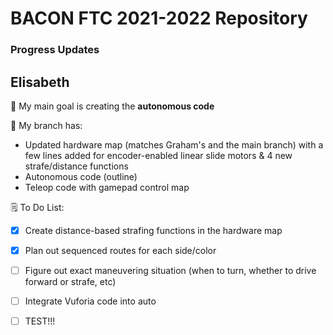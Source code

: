 # BACON FTC 2021-2022 Repository
### Progress Updates ###
Elisabeth
-------------------------------------------------------------------------------------------------------------------------------------------------------------

🎯 My main goal is creating the **autonomous code**

🌳 My branch has:
- Updated hardware map (matches Graham's and the main branch) with a few lines added for encoder-enabled linear slide motors & 4 new strafe/distance functions 
- Autonomous code (outline)
- Teleop code with gamepad control map

🗒 To Do List:
- [x] Create distance-based strafing functions in the hardware map
- [x] Plan out sequenced routes for each side/color 
- [ ] Figure out exact maneuvering situation (when to turn, whether to drive forward or strafe, etc)
- [ ] Integrate Vuforia code into auto
- [ ] TEST!!!

